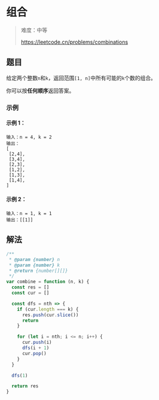 # 组合

> 难度：中等
>
> https://leetcode.cn/problems/combinations

## 题目

给定两个整数`n`和`k`，返回范围`[1, n]`中所有可能的`k`个数的组合。

你可以按**任何顺序**返回答案。

### 示例

#### 示例 1：

```
输入：n = 4, k = 2
输出：
[
⁠ [2,4],
⁠ [3,4],
 [2,3],
 [1,2],
⁠ [1,3],
 [1,4],
]
```

#### 示例 2：

```
输入：n = 1, k = 1
输出：[[1]]
```

## 解法

```javascript
/**
 * @param {number} n
 * @param {number} k
 * @return {number[][]}
 */
var combine = function (n, k) {
  const res = []
  const cur = []

  const dfs = nth => {
    if (cur.length === k) {
      res.push(cur.slice())
      return
    }

    for (let i = nth; i <= n; i++) {
      cur.push(i)
      dfs(i + 1)
      cur.pop()
    }
  }

  dfs(1)

  return res
}
```
